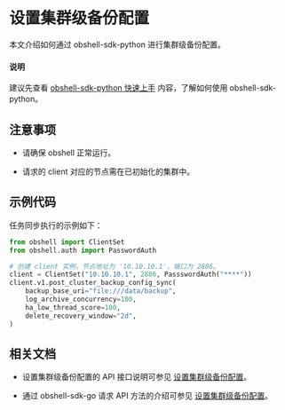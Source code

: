 # 设置集群级备份配置

本文介绍如何通过 obshell-sdk-python 进行集群级备份配置。

<main id="notice" type='explain'>
  <h4>说明</h4>
  <p>建议先查看 <a href='../100.quickstart-of-python.md'>obshell-sdk-python 快速上手</a> 内容，了解如何使用 obshell-sdk-python。</p>
</main>

## 注意事项

* 请确保 obshell 正常运行。

* 请求的 client 对应的节点需在已初始化的集群中。

## 示例代码

任务同步执行的示例如下：

```python
from obshell import ClientSet
from obshell.auth import PasswordAuth

# 创建 client 实例，节点地址为 '10.10.10.1'，端口为 2886。
client = ClientSet("10.10.10.1", 2886, PassswordAuth("****"))
client.v1.post_cluster_backup_config_sync(
    backup_base_uri="file:///data/backup",
    log_archive_concurrency=100,
    ha_low_thread_score=100,
    delete_recovery_window="2d",
)
```

## 相关文档

* 设置集群级备份配置的 API 接口说明可参见 [设置集群级备份配置](../../../400.obshell-api-reference/600.backup-management/200.configure-backup-configuration-for-cluster-level-tenants.md)。

* 通过 obshell-sdk-go 请求 API 方法的介绍可参见 [设置集群级备份配置](../../200.go/600.backup-management/200.backup-configuration-for-cluster-of-go.md)。
